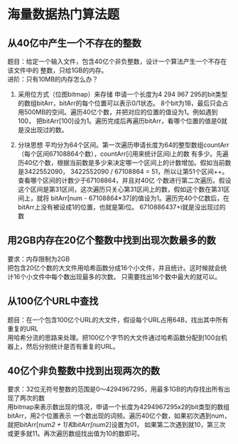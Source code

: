 # 海量数据热门算法题

## 从40亿中产生一个不存在的整数
题目：给定一个输入文件，包含40亿个非负整数，设计一个算法产生一个不存在该文件中的
整数，只给1GB的内存。<br>
进阶：只有10MB的内存怎么办？<br>
1. 采用位方式（位图bitmap）来存储
申请一个长度为4 294 967 295的bit类型的数组bitArr，bitArr的每个位置可以表示0/1状态。
8个bit为1B，最后只会占用500MB的空间。遍历40亿个数，并把对应的位置的值设为1。例如遇到100，
把bitArr[100]设为1。遍历完成后再遍历bitArr，看哪个位置的值是0就是没出现过的数。

2. 分块思想
平均分为64个区间。第一次遍历申请长度为64的整型数组countArr（每个区间67108864个数），countArr[i]用来统计区间i上的数
有多少。先遍历40亿个数，根据当前数是多少来决定哪一个区间上的计数增加。假如当前数是3422552090，
3422552090 / 67108864 = 51，所以让第51个区间++。查看哪个区间的计数少于67108864，并且对40亿
个数进行第二次遍历。假设这个区间是第31区间，这次遍历只关心第31区间上的数，假如这个数在第31区间上，就将
bitArr[num - 67108864*37]的值设为1。遍历完40个亿数后，在bitArr上没有被设成1的位置，也就是第i位。
6710886437+i就是没出现过的数

## 用2GB内存在20亿个整数中找到出现次数最多的数
要求：内存限制为2GB<br>
把包含20亿个数的大文件用哈希函数分成16个小文件，并且统计。这时候就会统计16个小文件中每个数出现最多的次数。
只需要找出16个数中最大的就可以。

## 从100亿个URL中查找
题目：在一个包含100亿个URL的大文件，假设每个URL占用64B，找出其中所有重复的URL<br>
用哈希分流的思路来处理。把100亿个字节的大文件通过哈希函数分配到100台机器上，然后分别统计是否有重复的URL。

## 40亿个非负整数中找到出现两次的数
要求：32位无符号整数的范围是0～4294967295，用最多1GB的内存找出所有出现了两次的数<br>
用bitmap来表示数出现的情况，申请一个长度为4294967295x2的bit类型的数组bitArr，用2个位置表示
一个数出现的词频。遍历40亿个数，如果初次遇到num，就把bitArr[num*2 + 1]和bitArr[num*2]设置为01，
如果第二次遇到就10，第三次或更多就11。再次遍历数组找出值为10的数即可。
